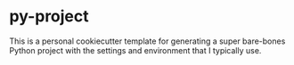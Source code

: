 # py-project

This is a personal cookiecutter template for generating a super bare-bones Python project with the settings and environment that I typically use.
